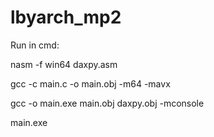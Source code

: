 # lbyarch_mp2
<p>Run in cmd:</p>
<p>nasm -f win64 daxpy.asm</p>
<p>gcc -c main.c -o main.obj -m64 -mavx </p>
<p>gcc -o main.exe main.obj daxpy.obj -mconsole</p>
<p>main.exe</p>